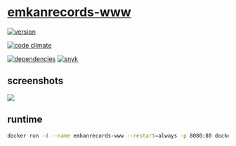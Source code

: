 # [emkanrecords-www](https://emkanrecords.com/)

[![version](https://img.shields.io/github/v/release/bamdadsabbagh/emkanrecords-www)](#-emkan-records)

[![code climate](https://api.codeclimate.com/v1/badges/d03ca633f0cac75c7520/maintainability)](#-emkan-records)

[![dependencies](https://img.shields.io/david/bamdadsabbagh/emkanrecords-www)](#-emkan-records)
[![snyk](https://img.shields.io/snyk/vulnerabilities/github/bamdadsabbagh/emkanrecords-www)](#-emkan-records)

## screenshots

<img src="https://i.imgur.com/ty6puSW.gif"/>

## runtime

```bash
docker run -d --name emkanrecords-www --restart=always -p 8080:80 docker.pkg.github.com/bamdadsabbagh/emkanrecords-www/emkanrecords-www:latest
```
